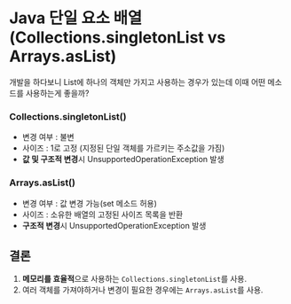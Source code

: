 # Java 단일 요소 배열(Collections.singletonList vs Arrays.asList)

개발을 하다보니 List에 하나의 객체만 가지고 사용하는 경우가 있는데 이때 어떤 메소드를 사용하는게 좋을까?

### Collections.singletonList()

* 변경 여부 : 불변
* 사이즈 : 1로 고정 (지정된 단일 객체를 가르키는 주소값을 가짐)
* **값 및 구조적 변경**시 UnsupportedOperationException 발생

### Arrays.asList()

* 변경 여부 : 값 변경 가능(set 메소드 허용)
* 사이즈 : 소유한 배열의 고정된 사이즈 목록을 반환
* **구조적 변경**시 UnsupportedOperationException 발생

## 결론

1. **메모리를 효율적**으로 사용하는 `Collections.singletonList`를 사용.
2. 여러 객체를 가져야하거나 변경이 필요한 경우에는 `Arrays.asList`를 사용.